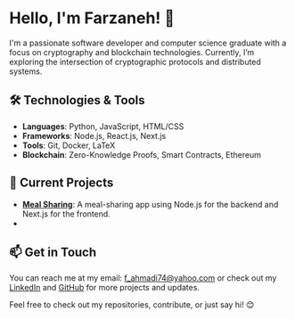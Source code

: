 # Hello, I'm Farzaneh! 👋

I'm a passionate software developer and computer science graduate with a focus on cryptography and blockchain technologies. Currently, I’m exploring the intersection of cryptographic protocols and distributed systems.

## 🛠️ Technologies & Tools
- **Languages**: Python, JavaScript, HTML/CSS
- **Frameworks**: Node.js, React.js, Next.js
- **Tools**: Git, Docker, LaTeX
- **Blockchain**: Zero-Knowledge Proofs, Smart Contracts, Ethereum

## 🌱 Current Projects
- **[Meal Sharing](https://github.com/FarzanehAhmadi/meal-sharing)**: A meal-sharing app using Node.js for the backend and Next.js for the frontend.
- 

## 📫 Get in Touch
You can reach me at my email: f_ahmadi74@yahoo.com or check out my [LinkedIn](https://www.linkedin.com/in/farzanehahmadi) and [GitHub](https://github.com/FarzanehAhmadi) for more projects and updates.

Feel free to check out my repositories, contribute, or just say hi! 😊
